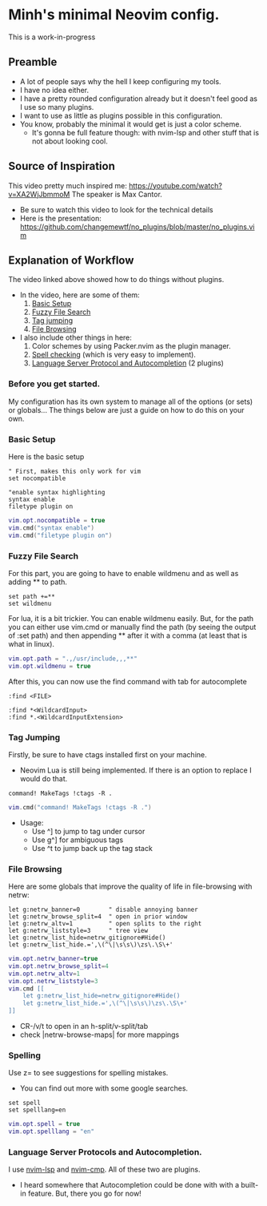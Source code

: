 # Minh's minimal Neovim config.
This is a work-in-progress
## Preamble
* A lot of people says why the hell I keep configuring my tools.
* I have no idea either.
* I have a pretty rounded configuration already but it doesn't feel good as I use so many plugins.
* I want to use as little as plugins possible in this configuration.
* You know, probably the minimal it would get is just a color scheme.
	* It's gonna be full feature though: with nvim-lsp and other stuff that is not about looking cool.
## Source of Inspiration
This video pretty much inspired me: https://youtube.com/watch?v=XA2WjJbmmoM
The speaker is Max Cantor.
- Be sure to watch this video to look for the technical details
- Here is the presentation: https://github.com/changemewtf/no_plugins/blob/master/no_plugins.vim
## Explanation of Workflow
The video linked above showed how to do things without plugins.
* In the video, here are some of them:
    1. [Basic Setup](https://github.com/minh-p/nvim_config_minimal#basic-setup)
    2. [Fuzzy File Search](https://github.com/minh-p/nvim_config_minimal#fuzzy-file-search)
    3. [Tag jumping](https://github.com/minh-p/nvim_config_minimal/blob/main/README.md#tag-jumping)
    4. [File Browsing](https://github.com/minh-p/nvim_config_minimal/blob/main/README.md#file-browsing)
* I also include other things in here:
    1. Color schemes by using Packer.nvim as the plugin manager.
    2. [Spell checking](https://github.com/minh-p/MinimalNvim#spelling) (which is very easy to implement).
    3. [Language Server Protocol and Autocompletion](https://github.com/minh-p/MinimalNvim#language-server-protocols-and-autocompletion) (2 plugins)

### Before you get started.
My configuration has its own system to manage all of the options (or sets) or globals...
The things below are just a guide on how to do this on your own.

### Basic Setup
Here is the basic setup

```vim
" First, makes this only work for vim
set nocompatible

"enable syntax highlighting
syntax enable
filetype plugin on
```

```lua
vim.opt.nocompatible = true
vim.cmd("syntax enable")
vim.cmd("filetype plugin on")
```

### Fuzzy File Search
For this part, you are going to have to enable wildmenu and as well as adding ** to path.
```vim
set path +=**
set wildmenu
```
For lua, it is a bit trickier. You can enable wildmenu easily. But, for the path you can either use vim.cmd or
manually find the path (by seeing the output of :set path) and then appending ** after it with a comma (at least that is what in linux).
```lua
vim.opt.path = ".,/usr/include,,,**"
vim.opt.wildmenu = true
```
After this, you can now use the find command with tab for autocomplete
```
:find <FILE>
```
```
:find *<WildcardInput>
:find *.<WildcardInputExtension>
```

### Tag Jumping
Firstly, be sure to have ctags installed first on your machine.
* Neovim Lua is still being implemented. If there is an option to replace I would do that.
```vim
command! MakeTags !ctags -R .
```
```lua
vim.cmd("command! MakeTags !ctags -R .")
```
* Usage:
    * Use ^] to jump to tag under cursor
    * Use g^] for ambiguous tags
    * Use ^t to jump back up the tag stack
### File Browsing
Here are some globals that improve the quality of life in file-browsing with netrw:
```vim
let g:netrw_banner=0        " disable annoying banner
let g:netrw_browse_split=4  " open in prior window
let g:netrw_altv=1          " open splits to the right
let g:netrw_liststyle=3     " tree view
let g:netrw_list_hide=netrw_gitignore#Hide()
let g:netrw_list_hide.=',\(^\|\s\s\)\zs\.\S\+'
```
```lua
vim.opt.netrw_banner=true
vim.opt.netrw_browse_split=4
vim.opt.netrw_altv=1
vim.opt.netrw_liststyle=3
vim.cmd [[
    let g:netrw_list_hide=netrw_gitignore#Hide()
    let g:netrw_list_hide.=',\(^\|\s\s\)\zs\.\S\+'
]]
```
* CR-/v/t to open in an h-split/v-split/tab
* check |netrw-browse-maps| for more mappings

### Spelling
Use z= to see suggestions for spelling mistakes.
* You can find out more with some google searches.
```vim
set spell
set spelllang=en
```
```lua
vim.opt.spell = true
vim.opt.spelllang = "en"
```

### Language Server Protocols and Autocompletion.
I use [nvim-lsp](https://github.com/neovim/nvim-lspconfig) and [nvim-cmp](https://github.com/hrsh7th/nvim-cmp). All of these two are plugins.
* I heard somewhere that Autocompletion could be done with with a built-in feature. But, there you go for now!
